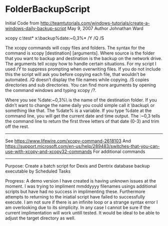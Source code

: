 # FolderBackupScript
Initial Code from
http://teamtutorials.com/windows-tutorials/create-a-windows-daily-backup-script 
May 9, 2007
Author Johnathan Ward

xcopy c:\test\* x:\backup\%date:~0,3%\* /Y /Q /S

The xcopy commands will copy files and folders. The syntax for the command is xcopy [destination] [arguments]. Where source is the folder that you want to backup and destination is the backup on the network drive. The arguments tell xcopy how to handle certain situations. For my script I used /Y to suppress prompting when overwriting files. If you do not include this the script will ask you before copying each file, that wouldn’t be automated. /Q doesn’t display the file names while copying. /S copies directories and sub directories. You can find more arguments by opening the command windows and typing xcopy /?.

Where you see \%date:~0,3%\ is the name of the destination folder. If you didn’t want to change the name daily you could simple call it \backup\ or something like that. The %date% is a variable. If you type %date at the command line, you will get the current date and time output. The :~0,3 tells the command line to return the first three letters of that date (0-3) and trim off the rest.

----
See 
https://www.lifewire.com/xcopy-command-2618103 And 
https://support.microsoft.com/en-us/help/289483/switches-that-you-can-use-with-xcopy-and-xcopy32-commands
For additional commands

---
Purpose:
Create a batch script for Dexis and Dentrix database backup executable by Scheduled Tasks

Progress:
A demo version I have created is having unknown issues at the moment. I was trying to impliment mmddyyyy filenames usings additional scripts but have had no success in implimenting these. Furthermore attempts to returning to the iniatial script have failed to successfully execute. I am not sure if there is an infinite loop or a strange syntax error I am overlooking due to its simplicity. In any case I cannot be sure if the current implimentation will work untill tested. It would be ideal to be able to adjust the target directory as well.
